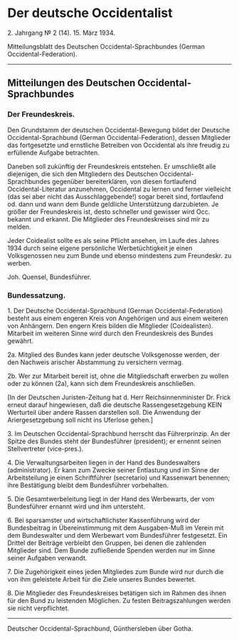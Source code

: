 # Der deutsche Occidentalist

2\. Jahrgang №  2 (14). 15. März 1934.

Mitteilungsblatt des Deutschen Occidental-Sprachbundes (German Occidental-Federation).

---

## Mitteilungen des Deutschen Occidental-Sprachbundes

### Der Freundeskreis.

Den Grundstamm der deutschen Occidental-Bewegung bildet der Deutsche Occidental-Sprachbund (German Occidental-Federation), dessen Mitglieder das fortgesetzte und ernstliche Betreiben von Occidental als ihre freudig zu erfüllende Aufgabe betrachten.

Daneben soll zukünftig der Freundeskreis entstehen. Er umschließt alle diejenigen, die sich den Mitgliedern des Deutschen Occidental-Sprachbundes gegenüber bereiterklären, von diesen fortlaufend Occidental-Literatur anzunehmen, Occidental zu lernen und ferner vielleicht (das sei aber nicht das Ausschlaggebende!) sogar bereit sind, fortlaufend od. dann und wann dem Bunde geldliche Unterstützung darzubieten. Je größer der Freundeskreis ist, desto schneller und gewisser wird Occ. bekannt und erkannt. Die Mitglieder des Freundeskreises sind mir zu melden.

Jeder Coidealist sollte es als seine Pflicht ansehen, im Laufe des Jahres 1934 durch seine eigene persönliche Werbetüchtigkeit je einen Volksgenossen neu zum Bunde und ebenso mindestens zum Freundeskr. zu werben.

Joh. Quensel, Bundesführer.

### Bundessatzung.

1\. Der Deutsche Occidental-Sprachbund (German Occidental-Federation) besteht aus einem engeren Kreis von Angehörigen und aus einem weiteren von Anhängern. Den engern Kreis bilden die Mitglieder (Coidealisten). Mitarbeit im weiteren Sinne wird durch den Freundeskreis des Bundes gewährt.

2a. Mitglied des Bundes kann jeder deutsche Volksgenosse werden, der den Nachweis arischer Abstammung zu versichern vermag.

2b. Wer zur Mitarbeit bereit ist, ohne die Mitgliedschaft erwerben zu wollen oder zu können (2a), kann sich dem Freundeskreis anschließen.

[In der Deutschen Juristen-Zeitung hat d. Herr Reichsinnenminister Dr. Frick erneut darauf hingewiesen, daß die deutsche Rassengesetzgebung KEIN Werturteil über andere Rassen darstellen soll. Die Anwendung der Ariergesetzgebung soll nicht ins Uferlose gehen.]

3\. Im Deutschen Occidental-Sprachbund herrscht das Führerprinzip. An der Spitze des Bundes steht der Bundesführer (president); er ernennt seinen Stellvertreter (vice-pres.).

4\. Die Verwaltungsarbeiten liegen in der Hand des Bundeswalters (administrator). Er kann zum Zwecke seiner Entlastung und im Sinne der Arbeitsteilung je einen Schriftführer (secretario) und Kassenwart benennen; ihre Bestätigung bleibt dem Bundesführer vorbehalten.

5\. Die Gesamtwerbeleitung liegt in der Hand des Werbewarts, der vom Bundesführer ernannt wird und ihm untersteht.

6\. Bei sparsamster und wirtschaftlichster Kassenführung wird der Bundesbeitrag in Übereinstimmung mit dem Ausgaben-Muß im Verein mit dem Bundeswalter und dem Werbewart vom Bundesführer festgesetzt. Ein Drittel der Beiträge verbleibt den Gruppen, bei denen die zahlenden Mitglieder sind. Dem Bunde zufließende Spenden werden nur im Sinne seiner Aufgaben verwandt.

7\. Die Zugehörigkeit eines jeden Mitgliedes zum Bunde wird nur durch die von ihm geleistete Arbeit für die Ziele unseres Bundes bewertet.

8\. Die Mitglieder des Freundeskreises betätigen sich im Rahmen des ihnen für den Bund zu leistenden Möglichen. Zu festen Beitragszahlungen werden sie nicht verpflichtet.

---

Deutscher Occidental-Sprachbund, Günthersleben über Gotha.
